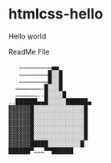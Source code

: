 # htmlcss-hello

Hello world

ReadMe File 


       ………………………▄▄
       ……………………█░░█
       ……………………█░░█
      ………………….█░░░█
      ………………..█░░░░█
    ..██████▄▄█░░░░░██████▄
    ▓▓▓▓▓▓█░░░░░░░░░░░░░░█
    ▓▓▓▓▓▓█░░░░░░░░░░░░░░█
    ▓▓▓▓▓▓█░░░░░░░░░░░░░░█
    ▓▓▓▓▓▓█░░░░░░░░░░░░░░█
    ▓▓▓▓▓▓█░░░░░░░░░░░░░░█
    ▓▓▓▓▓▓█████░░░░░░░░░█
    ██████▀………▀▀██████
